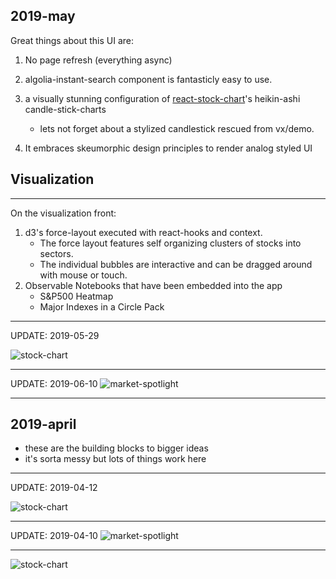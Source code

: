 2019-may
---
Great things about this UI are:
1) No page refresh (everything async)
2) algolia-instant-search component is fantasticly easy to use.
3) a visually stunning configuration of [react-stock-chart](https://github.com/rrag/react-stockcharts)'s heikin-ashi candle-stick-charts

    - lets not forget about a stylized candlestick rescued from vx/demo. 
4) It embraces skeumorphic design principles to render analog styled UI


## Visualization
---
On the visualization front:
1) d3's force-layout executed with react-hooks and context.
   - The force layout features self organizing clusters of stocks into sectors.
   - The individual bubbles are interactive and can be dragged around with mouse or touch.
2) Observable Notebooks that have been embedded into the app 
   - S&P500 Heatmap
   - Major Indexes in a Circle Pack




---
UPDATE: 2019-05-29

![stock-chart](./screenshots/exchange-listings.png)


---

UPDATE: 2019-06-10
![market-spotlight](./screenshots/major-indexes.png)

---


2019-april
---
















- these are the building blocks to bigger ideas
- it's sorta messy but lots of things work here 

---
UPDATE: 2019-04-12

![stock-chart](./screenshots/quote.png)


---

UPDATE: 2019-04-10
![market-spotlight](./screenshots/market-spotlight.png)

---

![stock-chart](./screenshots/stock-chart.png)
